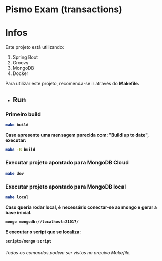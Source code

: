 # Pismo Exam (transactions)

# Infos
Este projeto está utilizando:
1.	Spring Boot
2.	Groovy
3.	MongoDB
4. Docker

Para utilizar este projeto, recomenda-se ir através do <strong>Makefile<strong/>.

- ## Run

### Primeiro build

```bash
make build
```

Caso apresente uma mensagem parecida com: "Build up to date", executar:

```bash
make -B build
```

### Executar projeto apontado para MongoDB Cloud

```bash
make dev
```

### Executar projeto apontado para MongoDB local

```bash
make local
```

Caso queria rodar local, é necessário conectar-se ao mongo e gerar a base inicial.
```bash
mongo mongodb://localhost:21017/
```

E executar o script que se localiza:
```bash
scripts/mongo-script
```

###### Todos os comandos podem ser vistos no arquivo Makefile. 
